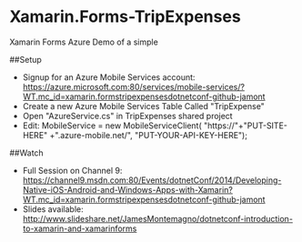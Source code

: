 Xamarin.Forms-TripExpenses
==========================

Xamarin Forms Azure Demo of a simple 

##Setup

* Signup for an Azure Mobile Services account: https://azure.microsoft.com:80/services/mobile-services/?WT.mc_id=xamarin.formstripexpensesdotnetconf-github-jamont
* Create a new Azure Mobile Services Table Called "TripExpense"
* Open "AzureService.cs" in TripExpenses shared project
* Edit: MobileService = new MobileServiceClient(
        "https://"+"PUT-SITE-HERE" +".azure-mobile.net/",
        "PUT-YOUR-API-KEY-HERE");


##Watch

* Full Session on Channel 9: https://channel9.msdn.com:80/Events/dotnetConf/2014/Developing-Native-iOS-Android-and-Windows-Apps-with-Xamarin?WT.mc_id=xamarin.formstripexpensesdotnetconf-github-jamont
* Slides available: http://www.slideshare.net/JamesMontemagno/dotnetconf-introduction-to-xamarin-and-xamarinforms
